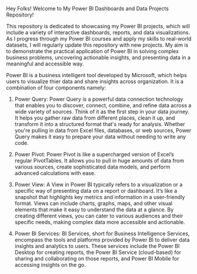 Hey Folks!
Welcome to My Power BI Dashboards and Data Projects Repository!

This repository is dedicated to showcasing my Power BI projects, which will include a variety of interactive dashboards, reports, and data visualizations. As I progress through my Power BI courses and apply my skills to real-world datasets, I will regularly update this repository with new projects. My aim is to demonstrate the practical application of Power BI in solving complex business problems, uncovering actionable insights, and presenting data in a meaningful and accessible way.

Power BI is a business intelligent tool developed by Microsoft, which helps users to visualize thier data and share insights across organization. It is a combination of four components namely:
1. Power Query: Power Query is a powerful data connection technology that enables you to discover, connect, combine, and refine data across a wide variety of sources. Think of it as the first step in your data journey. It helps you gather raw data from different places, clean it up, and transform it into a structured format that's ready for analysis. Whether you're pulling in data from Excel files, databases, or web sources, Power Query makes it easy to prepare your data without needing to write any code.

2. Power Pivot: Power Pivot is like a supercharged version of Excel’s regular PivotTables. It allows you to pull in huge amounts of data from various sources, create sophisticated data models, and perform advanced calculations with ease. 

3. Power View: A View in Power BI typically refers to a visualization or a specific way of presenting data on a report or dashboard. It’s like a snapshot that highlights key metrics and information in a user-friendly format. Views can include charts, graphs, maps, and other visual elements that make it easy to understand the data at a glance. By creating different views, you can cater to various audiences and their specific needs, making complex data more accessible and actionable.

4. Power BI Services: BI Services, short for Business Intelligence Services, encompass the tools and platforms provided by Power BI to deliver data insights and analytics to users. These services include the Power BI Desktop for creating reports, the Power BI Service (cloud-based) for sharing and collaborating on those reports, and Power BI Mobile for accessing insights on the go. 
